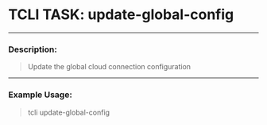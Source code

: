 # TCLI TASK: update-global-config

---
### Description:
> Update the global cloud connection configuration

---
### Example Usage:
> tcli update-global-config
